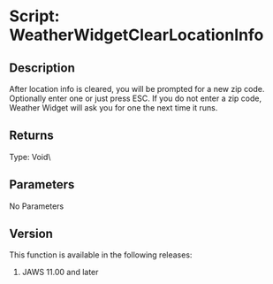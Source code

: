 # Script: WeatherWidgetClearLocationInfo

## Description

After location info is cleared, you will be prompted for a new zip code.
Optionally enter one or just press ESC. If you do not enter a zip code,
Weather Widget will ask you for one the next time it runs.

## Returns

Type: Void\

## Parameters

No Parameters

## Version

This function is available in the following releases:

1.  JAWS 11.00 and later

